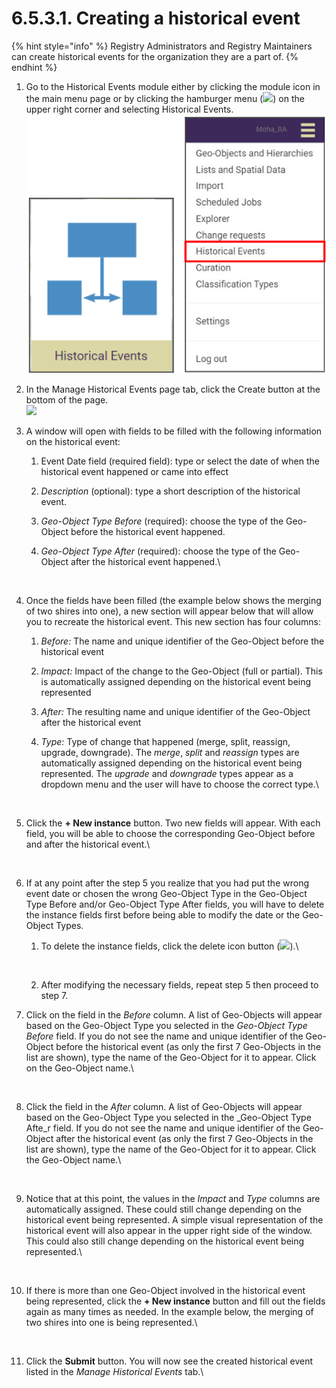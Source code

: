 # 6.5.3.1. Creating a historical event

{% hint style="info" %}
Registry Administrators and Registry Maintainers can create historical events for the organization they are a part of.
{% endhint %}

1. Go to the Historical Events module either by clicking the module icon in the main menu page or by clicking the hamburger menu (![](https://lh5.googleusercontent.com/H3tS5zDSURiDer5lhQIgP8OeRy9E5SqiQucIDYS1Gd93gd0LGj9afNdH7qsLV635Pj-mfaWI-hMaLxbqdAqfKDXcqXCtfM\_eMWSsJ\_tn9vYybTU1qlQ3LGLm0lt8I5r5\_qYVKkTvyPoRHfjoAEXE0d2Yr6xJ\_YhhGQTUTZ3ayn7eohKRkLuX\_Wbo)) on the upper right corner and selecting Historical Events.\
   ![](<../../../../../.gitbook/assets/image (1) (1) (1) (1).png>)
2. In the Manage Historical Events page tab, click the Create button at the bottom of the page.\
   ![](<../../../../../.gitbook/assets/image (30).png>)
3. A window will open with fields to be filled with the following information on the historical event:
   1. Event Date field (required field): type or select the date of when the historical event happened or came into effect
   2. _Description_ (optional): type a short description of the historical event.
   3. _Geo-Object Type Before_ (required): choose the type of the Geo-Object before the historical event happened.
   4.  _Geo-Object Type After_ (required): choose the type of the Geo-Object after the historical event happened.\\

       <figure><img src="https://lh3.googleusercontent.com/fvtZZLCyV9gihKGGcmgv0iM6OuISIbe30ExLKza2FxKlam7v_6rxZtJP1CM_98TD9yOCV5rur__Fm32lr4_pQRSzn86zX3pFjTuHwTZnVDR1fjOmQx1Pv7M4yrhd7Ex9k1t25ja4Pu6n6Ha2EifSLK33CB8vrcJiuuy3vFODuH9nokHqDCGFETMR" alt=""><figcaption></figcaption></figure>
4. Once the fields have been filled (the example below shows the merging of two shires into one), a new section will appear below that will allow you to recreate the historical event. This new section has four columns:
   1. _Before:_ The name and unique identifier of the Geo-Object before the historical event
   2. _Impact:_ Impact of the change to the Geo-Object (full or partial). This is automatically assigned depending on the historical event being represented
   3. _After:_ The resulting name and unique identifier of the Geo-Object after the historical event
   4.  _Type:_ Type of change that happened (merge, split, reassign, upgrade, downgrade). The _merge_, _split_ and _reassign_ types are automatically assigned depending on the historical event being represented. The _upgrade_ and _downgrade_ types appear as a dropdown menu and the user will have to choose the correct type.\\

       <figure><img src="https://lh6.googleusercontent.com/u177VjZigZbHLJOTWFa8M_Hc-akwNj6a-DL_Cpq0tPvsN15QBx8ACqN5HDxXA25va9MJbk1kEGCyTyT8rPNhRs1aw9xd1xU4YASAtAzKL2mu_8fAJKy0MTG9v3HtpJNfLCR0sMIO2QeFakcYwiJw8uiNdTp_XilTv4OKxilMAZJ5ZreAio-8cnv8" alt=""><figcaption></figcaption></figure>
5.  Click the **+ New instance** button. Two new fields will appear. With each field, you will be able to choose the corresponding Geo-Object before and after the historical event.\\

    <figure><img src="../../../../../.gitbook/assets/image (4) (3).png" alt=""><figcaption></figcaption></figure>
6. If at any point after the step 5 you realize that you had put the wrong event date or chosen the wrong Geo-Object Type in the Geo-Object Type Before and/or Geo-Object Type After fields, you will have to delete the instance fields first before being able to modify the date or the Geo-Object Types.
   1.  To delete the instance fields, click the delete icon button (![](https://lh5.googleusercontent.com/BqJIZs4hQ6BtecNvr\_N16-ii0-If7Z4JYQovEF8KuO-Osz3YymvJXdr\_TZIQNvR9JKU3TRWn1PKNnnTdcly1ydoiBQIViXLhs\_4fm4K4QBbdZt0e8QNt2Z2t4UauMs20rUQ8GzwrDXOpNgzNPxvBzIwyQANF9DS02PzgTIBCCblq\_UVpNvCeJcYu)).\\

       <figure><img src="../../../../../.gitbook/assets/image (69).png" alt=""><figcaption></figcaption></figure>
   2. After modifying the necessary fields, repeat step 5 then proceed to step 7.
7.  Click on the field in the _Before_ column. A list of Geo-Objects will appear based on the Geo-Object Type you selected in the _Geo-Object Type Before_ field. If you do not see the name and unique identifier of the Geo-Object before the historical event (as only the first 7 Geo-Objects in the list are shown), type the name of the Geo-Object for it to appear. Click on the Geo-Object name.\\

    <figure><img src="../../../../../.gitbook/assets/image (64).png" alt=""><figcaption></figcaption></figure>
8.  Click the field in the _After_ column. A list of Geo-Objects will appear based on the Geo-Object Type you selected in the \_Geo-Object Type Afte\_r field. If you do not see the name and unique identifier of the Geo-Object after the historical event (as only the first 7 Geo-Objects in the list are shown), type the name of the Geo-Object for it to appear. Click the Geo-Object name.\\

    <figure><img src="../../../../../.gitbook/assets/image (54).png" alt=""><figcaption></figcaption></figure>
9.  Notice that at this point, the values in the _Impact_ and _Type_ columns are automatically assigned. These could still change depending on the historical event being represented. A simple visual representation of the historical event will also appear in the upper right side of the window. This could also still change depending on the historical event being represented.\\

    <figure><img src="../../../../../.gitbook/assets/image (17).png" alt=""><figcaption></figcaption></figure>
10. If there is more than one Geo-Object involved in the historical event being represented, click the **+ New instance** button and fill out the fields again as many times as needed. In the example below, the merging of two shires into one is being represented.\\

    <figure><img src="../../../../../.gitbook/assets/image (68).png" alt=""><figcaption></figcaption></figure>
11. Click the **Submit** button. You will now see the created historical event listed in the _Manage Historical Events_ tab.\\

    <figure><img src="https://lh5.googleusercontent.com/8Xqo2dlwxOBYceZ0mTYZzrfvY9Yj1ohaZ207JKjNXIwaGF4OleAdNeCO2fKp7KFwJRCv45BWLH3DxAX5B9Qk_NEu9CLkvOUru_Upn_Amh4MPkj40Jvmvwx1aONQ7vnmVBr7LPb_fgN7tNyPupKLqZnn34vuzxskMKmrnEipmsnxaoIPutUSt3bOx" alt=""><figcaption></figcaption></figure>
